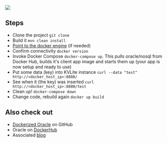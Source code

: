 ![](https://abhirockzz.files.wordpress.com/2016/09/oracle-nosql-jersey-dockercompose-sample-blog-logo.jpg)


## Steps ##

- Clone the project `git clone`
- Build it `mvn clean install`
- [Point to the docker engine](https://docs.docker.com/machine/reference/env/) (if needed)
- Confirm connectivity `docker version` 
- Invoke Docker Compose `docker-compose up`. This pulls oracle/nosql from Docker Hub, builds it's client app image and starts them up (your app is now setup and ready to use)
- Put some data (key) into KVLite instance `curl --data "test" http://<docker_host_ip>:8080/`
- See when it (the key) was inserted `curl http://<docker_host_ip>:8080/test`
- Clean up! `docker-compose down`
- Change code, rebuild again `docker up build`

## Also check out ##

- [Dockerized Oracle](https://github.com/oracle/docker-images) on GitHub
- Oracle on [DockerHub](https://hub.docker.com/u/oracle/)
- Associated [blog](https://abhirockzz.wordpress.com/2016/09/06/simple-sample-oracle-nosql-with-docker-compose)
